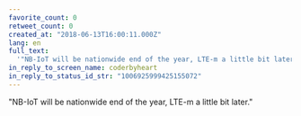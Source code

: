 ```yaml
---
favorite_count: 0
retweet_count: 0
created_at: "2018-06-13T16:00:11.000Z"
lang: en
full_text:
  '"NB-IoT will be nationwide end of the year, LTE-m a little bit later."'
in_reply_to_screen_name: coderbyheart
in_reply_to_status_id_str: "1006925999425155072"
---
```


"NB-IoT will be nationwide end of the year, LTE-m a little bit later."
